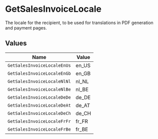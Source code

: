 # GetSalesInvoiceLocale

The locale for the recipient, to be used for translations in PDF generation and payment pages.


## Values

| Name                        | Value                       |
| --------------------------- | --------------------------- |
| `GetSalesInvoiceLocaleEnUs` | en_US                       |
| `GetSalesInvoiceLocaleEnGb` | en_GB                       |
| `GetSalesInvoiceLocaleNlNl` | nl_NL                       |
| `GetSalesInvoiceLocaleNlBe` | nl_BE                       |
| `GetSalesInvoiceLocaleDeDe` | de_DE                       |
| `GetSalesInvoiceLocaleDeAt` | de_AT                       |
| `GetSalesInvoiceLocaleDeCh` | de_CH                       |
| `GetSalesInvoiceLocaleFrFr` | fr_FR                       |
| `GetSalesInvoiceLocaleFrBe` | fr_BE                       |